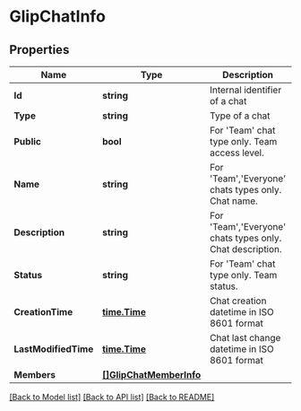 # GlipChatInfo

## Properties

Name | Type | Description | Notes
------------ | ------------- | ------------- | -------------
**Id** | **string** | Internal identifier of a chat | [optional] 
**Type** | **string** | Type of a chat | [optional] 
**Public** | **bool** | For &#39;Team&#39; chat type only. Team access level. | [optional] 
**Name** | **string** | For &#39;Team&#39;,&#39;Everyone&#39; chats types only. Chat name. | [optional] 
**Description** | **string** | For &#39;Team&#39;,&#39;Everyone&#39; chats types only. Chat description. | [optional] 
**Status** | **string** | For &#39;Team&#39; chat type only. Team status. | [optional] 
**CreationTime** | [**time.Time**](time.Time.md) | Chat creation datetime in ISO 8601 format | [optional] 
**LastModifiedTime** | [**time.Time**](time.Time.md) | Chat last change datetime in ISO 8601 format | [optional] 
**Members** | [**[]GlipChatMemberInfo**](GlipChatMemberInfo.md) |  | [optional] 

[[Back to Model list]](../README.md#documentation-for-models) [[Back to API list]](../README.md#documentation-for-api-endpoints) [[Back to README]](../README.md)


